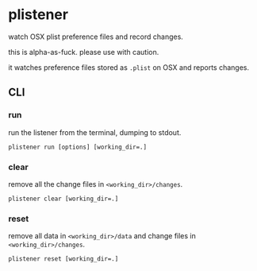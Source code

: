 # plistener

<!-- summary -->

watch OSX plist preference files and record changes.

<!-- /summary -->
<!-- description -->

this is alpha-as-fuck. please use with caution.

it watches preference files stored as `.plist` on OSX and reports changes.

<!-- /description -->

## CLI

### run

<!-- run:description -->

run the listener from the terminal, dumping to stdout.

<!-- /run:description -->
<!-- run:syntax -->
    
    plistener run [options] [working_dir=.]

<!-- /run:syntax -->

### clear

<!-- clear:description -->

remove all the change files in `<working_dir>/changes`.

<!-- /clear:description -->
<!-- clear:syntax -->
    
    plistener clear [working_dir=.]

<!-- /clear:syntax -->

### reset

<!-- reset:description -->

remove all data in `<working_dir>/data` and change files in `<working_dir>/changes`.

<!-- /reset:description -->
<!-- reset:syntax -->
    
    plistener reset [working_dir=.]

<!-- /reset:syntax -->
